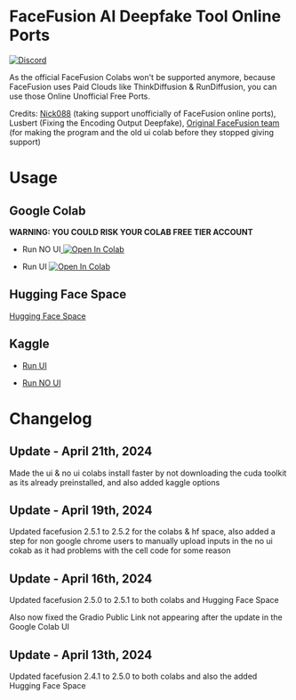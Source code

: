 # FaceFusion AI Deepfake Tool Online Ports

[![Discord](https://img.shields.io/discord/1198701940511617164?color=%23738ADB&label=Discord&style=for-the-badge)](https://discord.gg/dnrgs5GHfG)

As the official FaceFusion Colabs won't be supported anymore, because FaceFusion uses Paid Clouds like ThinkDiffusion & RunDiffusion, you can use those Online Unofficial Free Ports.

Credits: [Nick088](https://linktr.ee/Nick088) (taking support unofficially of FaceFusion online ports), Lusbert (Fixing the Encoding Output Deepfake), [Original FaceFusion team](https://github.com/facefusion/facefusion) (for making the program and the old ui colab before they stopped giving support)
# Usage

## Google Colab

**WARNING: YOU COULD RISK YOUR COLAB FREE TIER ACCOUNT**

- Run NO UI<a target="_blank" href="https://colab.research.google.com/github/Nick088Official/FaceFusion-Colab/blob/main/FaceFusion_Headless_No_UI.ipynb">
  <img src="https://colab.research.google.com/assets/colab-badge.svg" alt="Open In Colab"/>
</a>

- Run UI <a target="_blank" href="https://colab.research.google.com/github/Nick088Official/FaceFusion-Colab/blob/main/FaceFusion_UI.ipynb">
  <img src="https://colab.research.google.com/assets/colab-badge.svg" alt="Open In Colab"/>
</a>

## Hugging Face Space
[Hugging Face Space](https://huggingface.co/spaces/Nick088/FaceFusion)

## Kaggle
- [Run UI](https://www.kaggle.com/code/nick088/facefusion-ui/notebook)

- [Run NO UI](https://www.kaggle.com/code/nick088/facefusion-headless-no-ui/notebook)


# Changelog
## Update - April 21th, 2024
Made the ui & no ui colabs install faster by not downloading the cuda toolkit as its already preinstalled, and also added kaggle options
## Update - April 19th, 2024
Updated facefusion 2.5.1 to 2.5.2 for the colabs & hf space, also added a step for non google chrome users to manually upload inputs in the no ui cokab as it had problems with the cell code for some reason
## Update - April 16th, 2024
Updated facefusion 2.5.0 to 2.5.1 to both colabs and Hugging Face Space

Also now fixed the Gradio Public Link not appearing after the update in the Google Colab UI
## Update - April 13th, 2024
Updated facefusion 2.4.1 to 2.5.0 to both colabs and also the added Hugging Face Space
